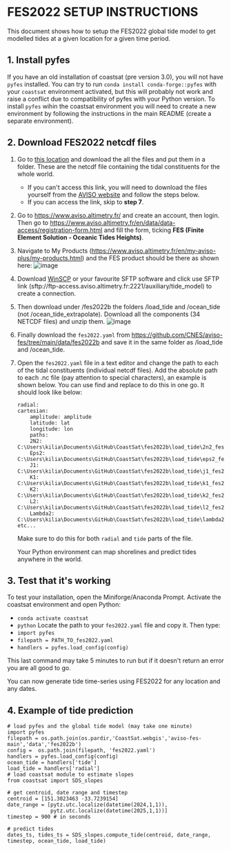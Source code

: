 # FES2022 SETUP INSTRUCTIONS

This document shows how to setup the FES2022 global tide model to get modelled tides at a given location for a given time period.

## 1. Install pyfes

If you have an old installation of coastsat (pre version 3.0), you will not have `pyfes` installed. You can try to run `conda install conda-forge::pyfes` with your `coastsat` environment activated, but this will probably not work and raise a conflict due to compatibility of pyfes with your Python version. To install `pyfes` wihin the coastsat environment you will need to create a new environment by following the instructions in the main README (create a separate environment).

## 2. Download FES2022 netcdf files

1. Go to [this location](https://unsw-my.sharepoint.com/personal/z2273773_ad_unsw_edu_au/_layouts/15/onedrive.aspx?id=%2Fpersonal%2Fz2273773%5Fad%5Funsw%5Fedu%5Fau%2FDocuments%2FRESEARCH2%2FFES%202022%2Ffes2022b&ga=1) and download the all the files and put them in a folder. These are the netcdf file containing the tidal constituents for the whole world. 
    - If you can't access this link, you will need to download the files yourself from the [AVISO website](https://www.aviso.altimetry.fr/) and follow the steps below. 
    - If you can access the link, skip to **step 7**.

2. Go to https://www.aviso.altimetry.fr/ and create an account, then login. Then go to https://www.aviso.altimetry.fr/en/data/data-access/registration-form.html and fill the form, ticking **FES (Finite Element Solution - Oceanic Tides Heights)**.

3. Navigate to My Products (https://www.aviso.altimetry.fr/en/my-aviso-plus/my-products.html) and the FES product should be there as shown here: ![image](https://github.com/user-attachments/assets/88ffd3ea-ee91-4faa-96e2-fe8982290843)

4. Download [WinSCP](https://winscp.net/eng/download.php) or your favourite SFTP software and click use SFTP link (sftp://ftp-access.aviso.altimetry.fr:2221/auxiliary/tide_model) to create a connection.

5. Then download under /fes2022b the folders /load_tide and /ocean_tide (not /ocean_tide_extrapolate). Download all the components (34 NETCDF files) and unzip them. ![image](https://github.com/user-attachments/assets/39c00bf6-2949-4321-83ed-03b11a39c0b7)

6. Finally download the `fes2022.yaml` from https://github.com/CNES/aviso-fes/tree/main/data/fes2022b and save it in the same folder as /load_tide and /ocean_tide. 

7. Open the `fes2022.yaml` file in a text editor and change the path to each of the tidal constituents (individual netcdf files). Add the absolute path to each .nc file (pay attention to special characters), an example is shown below. You can use find and replace to do this in one go. It should look like below:
    ```
    radial:
    cartesian:
        amplitude: amplitude
        latitude: lat
        longitude: lon
        paths:
        2N2: C:\Users\kilia\Documents\GitHub\CoastSat\fes2022b\load_tide\2n2_fes2022.nc
        Eps2: C:\Users\kilia\Documents\GitHub\CoastSat\fes2022b\load_tide\eps2_fes2022.nc
        J1: C:\Users\kilia\Documents\GitHub\CoastSat\fes2022b\load_tide\j1_fes2022.nc
        K1: C:\Users\kilia\Documents\GitHub\CoastSat\fes2022b\load_tide\k1_fes2022.nc
        K2: C:\Users\kilia\Documents\GitHub\CoastSat\fes2022b\load_tide\k2_fes2022.nc
        L2: C:\Users\kilia\Documents\GitHub\CoastSat\fes2022b\load_tide\l2_fes2022.nc
        Lambda2: C:\Users\kilia\Documents\GitHub\CoastSat\fes2022b\load_tide\lambda2_fes2022.nc
    etc...
    ```
    Make sure to do this for both `radial` and `tide` parts of the file.

    Your Python environment can map shorelines and predict tides anywhere in the world.

## 3. Test that it's working

To test your installation, open the Miniforge/Anaconda Prompt.
Activate the coastsat environment and open Python:
- `conda activate coastsat`
- `python`
Locate the path to your `fes2022.yaml` file and copy it. Then type:
- `import pyfes`
- `filepath = PATH_TO_fes2022.yaml`
- `handlers = pyfes.load_config(config)`

This last command may take 5 minutes to run but if it doesn't return an error you are all good to go.

You can now generate tide time-series using FES2022 for any location and any dates. 

## 4. Example of tide prediction
```
# load pyfes and the global tide model (may take one minute)
import pyfes
filepath = os.path.join(os.pardir,'CoastSat.webgis','aviso-fes-main','data','fes2022b')
config =  os.path.join(filepath, 'fes2022.yaml')
handlers = pyfes.load_config(config)
ocean_tide = handlers['tide']
load_tide = handlers['radial']
# load coastsat module to estimate slopes
from coastsat import SDS_slopes

# get centroid, date range and timestep
centroid = [151.3023463 -33.7239154]
date_range = [pytz.utc.localize(datetime(2024,1,1)),
              pytz.utc.localize(datetime(2025,1,1))]
timestep = 900 # in seconds

# predict tides
dates_ts, tides_ts = SDS_slopes.compute_tide(centroid, date_range, timestep, ocean_tide, load_tide)
```
